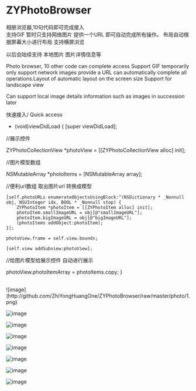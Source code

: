 # ZYPhotoBrowser
相册浏览器,10句代码即可完成接入   
支持GIF 暂时只支持网络图片  提供一个URL 即可自动完成所有操作。 布局自动根据屏幕大小进行布局  支持横屏浏览

以后会陆续支持 本地图片  图片详情信息等



Photo browser, 10 other code can complete access
Support GIF temporarily only support network images provide a URL can automatically complete all operations.Layout of automatic layout on the screen size Support for landscape view

Can support local image details information such as images in succession later








快速接入/ Quick access

- (void)viewDidLoad {
    [super viewDidLoad];
    
//展示控件

ZYPhotoCollectionView *photoView = [[ZYPhotoCollectionView alloc] init];
    
//图片模型数组

NSMutableArray *photoItems = [NSMutableArray array];
    
//便利url数组 取出图片url 转换成模型

    [self.photoURLs enumerateObjectsUsingBlock:^(NSDictionary * _Nonnull obj, NSUInteger idx, BOOL * _Nonnull stop) {
        ZYPhotoItem *photoItem = [[ZYPhotoItem alloc] init];
        photoItem.smallImageURL = obj[@"smallImageURL"];
        photoItem.bigImageURL = obj[@"bigImageURL"];
        [photoItems addObject:photoItem];
    }];
    
    photoView.frame = self.view.bounds;
    
    [self.view addSubview:photoView];
    
 //给图片模型给展示控件 自动进行展示
    
photoView.photoItemArray = photoItems.copy;
}

<br/>
![image](http://github.com/ZhiYongHuangOne/ZYPhotoBrowser/raw/master/photo/1.png)<br/>

![image](http://github.com/ZhiYongHuangOne/ZYPhotoBrowser/raw/master/photo/2.png)

![image](http://github.com/ZhiYongHuangOne/ZYPhotoBrowser/raw/master/photo/3.png)

![image](http://github.com/ZhiYongHuangOne/ZYPhotoBrowser/raw/master/photo/4.png)

![image](http://github.com/ZhiYongHuangOne/ZYPhotoBrowser/raw/master/photo/5.png)

![image](http://github.com/ZhiYongHuangOne/ZYPhotoBrowser/raw/master/photo/6.png)

![image](http://github.com/ZhiYongHuangOne/ZYPhotoBrowser/raw/master/photo/7.png)

![image](http://github.com/ZhiYongHuangOne/ZYPhotoBrowser/raw/master/photo/8.png)

